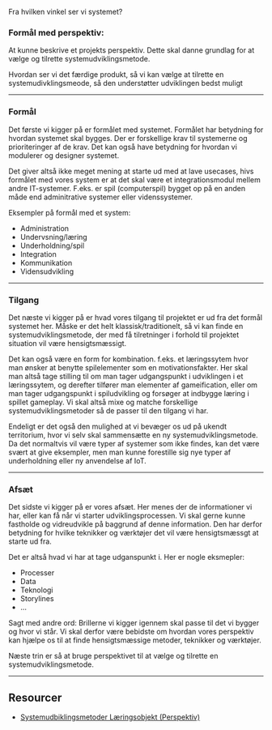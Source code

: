 
Fra hvilken vinkel ser vi systemet?

### Formål med perspektiv:
At kunne beskrive et projekts perspektiv. Dette skal danne grundlag for at vælge og tilrette systemudviklingsmetode.

Hvordan ser vi det færdige produkt, så vi kan vælge at tilrette en systemudivklingsmeode, så den understøtter udviklingen bedst muligt

---

### Formål
Det første vi kigger på er formålet med systemet. Formålet har betydning for hvordan systemet skal bygges.
Der er forskellige krav til systemerne og prioriteringer af de krav.
Det kan også have betydning for hvordan vi modulerer og designer systemet. 

Det giver altså ikke meget mening at starte ud med at lave usecases, hivs formålet med vores system er at det skal være et integrationsmodul mellem andre IT-systemer. 
F.eks. er spil (computerspil) bygget op på en anden måde end adminitrative systemer eller videnssystemer.

Eksempler på formål med et system:
- Administration
- Undervsning/læring
- Underholdning/spil
- Integration
- Kommunikation
- Vidensudvikling

---

### Tilgang
Det næste vi kigger på er hvad vores tilgang til projektet er ud fra det formål systemet her. 
Måske er det helt klassisk/traditionelt, så vi kan finde en systemudviklingsmetode, der med få tilretninger i forhold til projektet situation vil være hensigtsmæssigt.

Det kan også være en form for kombination. f.eks. et læringssytem hvor man ønsker at benytte spilelementer som en motivationsfakter. Her skal man altså tage stilling til om man tager udgangspunkt i udviklingen i et læringssytem, og derefter tilfører man elementer af gameification, eller om man tager udgangspunkt i spiludvikling og forsøger at indbygge læring i spillet gameplay. 
Vi skal altså mixe og matche forskellige systemudviklingsmetoder så de passer til den tilgang vi har.

Endeligt er det også den mulighed at vi bevæger os ud på ukendt territorium, hvor vi selv skal sammensætte en ny systemudviklingsmetode. Da det normaltvis vil være typer af systemer som ikke findes, kan det være svært at give eksempler, men man kunne forestille sig nye typer af underholdning eller ny anvendelse af IoT. 

---

### Afsæt
Det sidste vi kigger på er vores afsæt. Her menes der de informationer vi har, eller kan få når vi starter udviklingsprocessen. Vi skal gerne kunne fastholde og vidreudvikle på baggrund af denne information. Den har derfor betydning for hvilke teknikker og værktøjer det vil være hensigtsmæssgt at starte ud fra.

Det er altså hvad vi har at tage udganspunkt i. Her er nogle eksmepler:
- Processer
- Data
- Teknologi
- Storylines
- ...

Sagt med andre ord: Brillerne vi kigger igennem skal passe til det vi bygger og hvor vi står. Vi skal derfor være bebidste om hvordan vores perspektiv kan hjælpe os til at finde hensigtsmæssige metoder, teknikker og værktøjer.


Næste trin er så at bruge perspektivet til at vælge og tilrette en systemudviklingsmetode.

---

## Resourcer
- [Systemudbiklingsmetoder Læringsobjekt (Perspektiv)](https://rise.articulate.com/share/z4__3UlH11sC6jv4kXC8bwVZOfpz2X5H#/lessons/EGkLrA53r-4P9Mpr1XsS_ZakuATSdFD3)